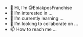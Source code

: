 - 👋 Hi, I’m @EbiakposFranchise
- 👀 I’m interested in ...
- 🌱 I’m currently learning ...
- 💞️ I’m looking to collaborate on ...
- 📫 How to reach me ...

<!---
EbiakposFranchise/EbiakposFranchise is a ✨ special ✨ repository because its `README.md` (this file) appears on your GitHub profile.
You can click the Preview link to take a look at your changes.
--->
